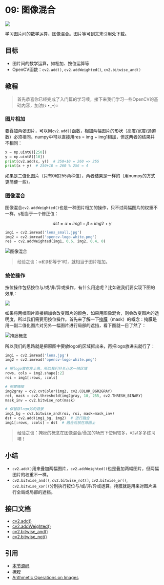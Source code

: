 # 09: 图像混合

![](http://cos.codec.wang/cv2_image_blending_6_4.jpg)

学习图片间的数学运算，图像混合。图片等可到文末引用处下载。

## 目标

* 图片间的数学运算，如相加、按位运算等
* OpenCV函数：`cv2.add()`, `cv2.addWeighted()`, `cv2.bitwise_and()`

## 教程

> 首先恭喜你已经完成了入门篇的学习噢，接下来我们学习一些OpenCV的基础内容，加油\(ง •\_•\)ง

### 图片相加

要叠加两张图片，可以用`cv2.add()`函数，相加两幅图片的形状（高度/宽度/通道数）必须相同。numpy中可以直接用res = img + img1相加，但这两者的结果并不相同：

```python
x = np.uint8([250])
y = np.uint8([10])
print(cv2.add(x, y))  # 250+10 = 260 => 255
print(x + y)  # 250+10 = 260 % 256 = 4
```

如果是二值化图片（只有0和255两种值），两者结果是一样的（用numpy的方式更简便一些）。

### 图像混合

图像混合`cv2.addWeighted()`也是一种图片相加的操作，只不过两幅图片的权重不一样，γ相当于一个修正值：

$$
dst = \alpha\times img1+\beta\times img2 + \gamma
$$

```python
img1 = cv2.imread('lena_small.jpg')
img2 = cv2.imread('opencv-logo-white.png')
res = cv2.addWeighted(img1, 0.6, img2, 0.4, 0)
```

![&#x56FE;&#x50CF;&#x6DF7;&#x5408;](http://cos.codec.wang/cv2_image_blending_6_4.jpg)

> 经验之谈：α和β都等于1时，就相当于图片相加。

### 按位操作

按位操作包括按位与/或/非/异或操作，有什么用途呢？比如说我们要实现下图的效果：

![](http://cos.codec.wang/cv2_bitwise_operations_demo.jpg)

如果将两幅图片直接相加会改变图片的颜色，如果用图像混合，则会改变图片的透明度，所以我们需要用按位操作。首先来了解一下[掩膜](https://baike.baidu.com/item/%E6%8E%A9%E8%86%9C/8544392?fr=aladdin)（mask）的概念：掩膜是用一副二值化图片对另外一幅图片进行局部的遮挡，看下图就一目了然了：

![&#x63A9;&#x819C;&#x6982;&#x5FF5;](http://cos.codec.wang/cv2_understand_mask.jpg)

所以我们的思路就是把原图中要放logo的区域抠出来，再把logo放进去就行了：

```python
img1 = cv2.imread('lena.jpg')
img2 = cv2.imread('opencv-logo-white.png')

# 把logo放在左上角，所以我们只关心这一块区域
rows, cols = img2.shape[:2]
roi = img1[:rows, :cols]

# 创建掩膜
img2gray = cv2.cvtColor(img2, cv2.COLOR_BGR2GRAY)
ret, mask = cv2.threshold(img2gray, 10, 255, cv2.THRESH_BINARY)
mask_inv = cv2.bitwise_not(mask)

# 保留除logo外的背景
img1_bg = cv2.bitwise_and(roi, roi, mask=mask_inv)
dst = cv2.add(img1_bg, img2)  # 进行融合
img1[:rows, :cols] = dst  # 融合后放在原图上
```

> 经验之谈：掩膜的概念在图像混合/叠加的场景下使用较多，可以多多练习噢！

## 小结

* `cv2.add()`用来叠加两幅图片，`cv2.addWeighted()`也是叠加两幅图片，但两幅图片的权重不一样。
* `cv2.bitwise_and()`, `cv2.bitwise_not()`, `cv2.bitwise_or()`, `cv2.bitwise_xor()`分别执行按位与/或/非/异或运算。掩膜就是用来对图片进行全局或局部的遮挡。

## 接口文档

* [cv2.add\(\)](https://docs.opencv.org/4.0.0/d2/de8/group__core__array.html#ga10ac1bfb180e2cfda1701d06c24fdbd6)
* [cv2.addWeighted\(\)](https://docs.opencv.org/4.0.0/d2/de8/group__core__array.html#gafafb2513349db3bcff51f54ee5592a19)
* [cv2.bitwise\_and\(\)](https://docs.opencv.org/4.0.0/d2/de8/group__core__array.html#ga60b4d04b251ba5eb1392c34425497e14)
* [cv2.bitwise\_not\(\)](https://docs.opencv.org/4.0.0/d2/de8/group__core__array.html#ga0002cf8b418479f4cb49a75442baee2f)

## 引用

* [本节源码](https://github.com/codecwang/OpenCV-Python-Tutorial/tree/master/09-Image-Blending)
* [掩膜](https://baike.baidu.com/item/%E6%8E%A9%E8%86%9C/8544392?fr=aladdin)
* [Arithmetic Operations on Images](http://opencv-python-tutroals.readthedocs.io/en/latest/py_tutorials/py_core/py_image_arithmetics/py_image_arithmetics.html)

